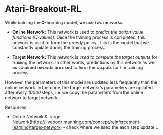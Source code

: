 # Atari-Breakout-RL

While training the Q-learning model, we use two networks.
- **Online Network:** This network is used to *predict the action value functions (Q-values)*. Once the training process is completed, this network is used to form the greedy policy. This is the model that we constantly update during the training process. 

- **Target Network:** This network is *used to compute the target outputs* for training the network. In other words, predictions by this network as well as obtained rewards are used to form the outputs for the training process.

However, the parameters of this model are updated less frequently than the online network. In the code, the target network's parameters are updated after every *10000* steps, i.e. we copy the parameters from the online network to target network.

Resources:
- Online Network & Target Network(https://livebook.manning.com/concept/reinforcement-learning/target-network) - check where we used the each step update...